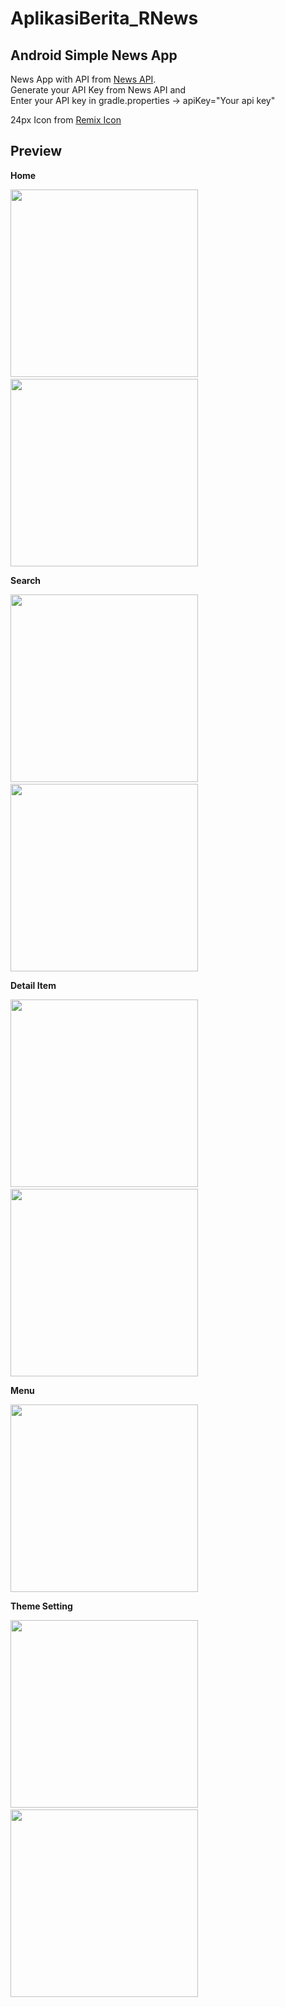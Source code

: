 # AplikasiBerita_RNews
## Android Simple News App

News App with API from [News API](https://newsapi.org/).\
Generate your API Key from News API and\
Enter your API key in gradle.properties -> apiKey="Your api key"

24px Icon from [Remix Icon](https://remixicon.com/)


## Preview
**Home**

<img src="https://github.com/RadRasyad/AplikasiBerita_RNews/blob/master/ss/home.png" width="300"> &nbsp;&nbsp;&nbsp;&nbsp;&nbsp;&nbsp; <img src="https://github.com/RadRasyad/AplikasiBerita_RNews/blob/master/ss/home_two.png" width="300"> 

**Search**

<img src="https://github.com/RadRasyad/AplikasiBerita_RNews/blob/master/ss/search_empty.png" width="300"> &nbsp;&nbsp;&nbsp;&nbsp;&nbsp;&nbsp; <img src="https://github.com/RadRasyad/AplikasiBerita_RNews/blob/master/ss/search_find.png" width="300">


**Detail Item**

<img src="https://github.com/RadRasyad/AplikasiBerita_RNews/blob/master/ss/detail_news.png" width="300"> &nbsp;&nbsp;&nbsp;&nbsp;&nbsp;&nbsp; 
<img src="https://github.com/RadRasyad/AplikasiBerita_RNews/blob/master/ss/share.png" width="300">

**Menu**

<img src="https://github.com/RadRasyad/AplikasiBerita_RNews/blob/master/ss/menu_fragment.png" width="300">

**Theme Setting**

<img src="https://github.com/RadRasyad/AplikasiBerita_RNews/blob/master/ss/choose_theme.png" width="300"> &nbsp;&nbsp;&nbsp;&nbsp;&nbsp;&nbsp; <img src="https://github.com/RadRasyad/AplikasiBerita_RNews/blob/master/ss/theme_dark.png" width="300">
